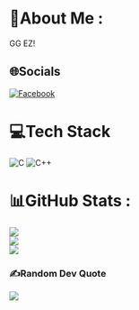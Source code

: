 # 💫About Me :
GG EZ!


## 🌐Socials
[![Facebook](https://img.shields.io/badge/Facebook-%231877F2.svg?logo=Facebook&logoColor=white)](https://facebook.com/https://www.facebook.com/kanjee.1606) 

# 💻Tech Stack
![C](https://img.shields.io/badge/c-%2300599C.svg?style=for-the-badge&logo=c&logoColor=white) ![C++](https://img.shields.io/badge/c++-%2300599C.svg?style=for-the-badge&logo=c%2B%2B&logoColor=white)
# 📊GitHub Stats :
![](https://github-readme-stats.vercel.app/api?username=QuangD23AT250&theme=dark&hide_border=true&include_all_commits=false&count_private=true)<br/>
![](https://github-readme-streak-stats.herokuapp.com/?user=QuangD23AT250&theme=dark&hide_border=true)<br/>
![](https://github-readme-stats.vercel.app/api/top-langs/?username=QuangD23AT250&theme=dark&hide_border=true&include_all_commits=false&count_private=true&layout=compact)

### ✍️Random Dev Quote
![](https://quotes-github-readme.vercel.app/api?type=horizontal&theme=radical)
